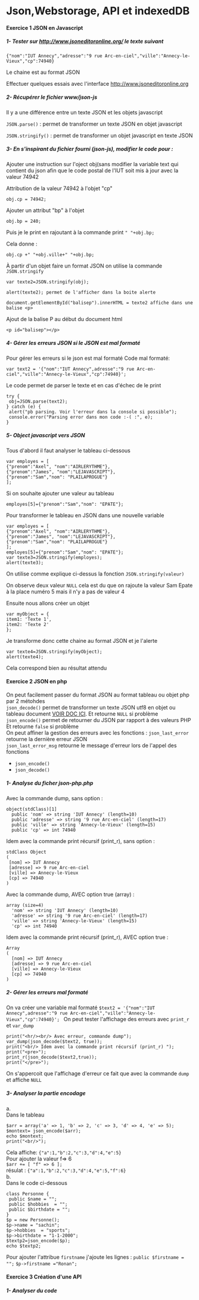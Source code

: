 # Json,Webstorage, API et indexedDB
#### Exercice 1 JSON en Javascript
##### 1- Tester sur http://www.jsoneditoronline.org/ le texte suivant
```
{"nom":"IUT Annecy","adresse":"9 rue Arc-en-ciel","ville":"Annecy-le-Vieux","cp":74940}
```
Le chaine est au format JSON

Effectuer quelques essais avec l'interface http://www.jsoneditoronline.org

##### 2- Récupérer le fichier www/json-js
 Il y a une différence entre un texte JSON et les objets javascript

 ```JSON.parse()``` : permet de transformer un texte JSON en objet javascript
 
 ```JSON.stringify()``` : permet de transformer un objet javascript en texte JSON  
 
##### 3- En s'inspirant du fichier fourni (json-js), modifier le code pour :
Ajouter une instruction sur l'oject obj(sans modifier la variable text qui contient du json afin que le code postal de l'IUT soit mis à jour avec la valeur 74942

Attribution de la valeur 74942 à l'objet "cp"
```
obj.cp = 74942;
```
Ajouter un attribut "bp" à l'objet
```
obj.bp = 240;
```
Puis je le print en rajoutant à la commande print ```" "+obj.bp;```

Cela donne : 
```
obj.cp +" "+obj.ville+" "+obj.bp;
```
À partir d'un objet faire un format JSON on utilise la commande ```JSON.stringify```
```
var texte2=JSON.stringify(obj);
```
```
alert(texte2); permet de l'afficher dans la boite alerte
```
```
document.getElementById("balisep").innerHTML = texte2 affiche dans une balise <p>
```
Ajout de la balise P au début du document html
 
```
<p id="balisep"></p>
```
##### 4- Gérer les erreurs JSON si le JSON est mal formaté
Pour gérer les erreurs si le json est mal formaté
Code mal formaté:
```
var text2 = '{"nom":"IUT Annecy",adresse":"9 rue Arc-en-ciel","ville":"Annecy-le-Vieux","cp":74940}'; 
```
Le code permet de parser le texte et en cas d'échec de le print
```
try {
 obj=JSON.parse(text2);
} catch (e) {
 alert("pb parsing. Voir l'erreur dans la console si possible");
 console.error("Parsing error dans mon code :-( :", e);
}
```
##### 5- Object javascript vers JSON
Tous d'abord il faut analyser le tableau ci-dessous
```
var employes = [
{"prenom":"Axel", "nom":"AIRLERYTHME"},
{"prenom":"James", "nom":"LEJAVASCRIPT"},
{"prenom":"Sam","nom": "PLAILAPROGUE"}
];
```
Si on souhaite ajouter une valeur au tableau 
```
employes[5]={"prenom":"Sam","nom": "EPATE"};
```
Pour transformer le tableau en JSON dans une nouvelle variable
```
var employes = [
{"prenom":"Axel", "nom":"AIRLERYTHME"},
{"prenom":"James", "nom":"LEJAVASCRIPT"},
{"prenom":"Sam","nom": "PLAILAPROGUE"}
]; 
employes[5]={"prenom":"Sam","nom": "EPATE"};
var texte3=JSON.stringify(employes);
alert(texte3);
 ```
On utilise comme explique ci-dessus la fonction ```JSON.stringify(valeur)```
 
On observe deux valeur ```NULL``` cela est du que on rajoute la valeur Sam Epate à la place numéro 5 mais il n'y a pas de valeur 4

Ensuite nous allons créer un objet 
```
var myObject = {
item1: 'Texte 1',
item2: 'Texte 2'
};
```
Je transforme donc cette chaine au format JSON et je l'alerte
```
var texte4=JSON.stringify(myObject);
alert(texte4);
```
Cela correspond bien au résultat attendu

#### Exercice 2 JSON en php
On peut facilement passer du format JSON au format tableau ou objet php par 2 métohdes  
```json_decode()``` permet de transformer un texte JSON utf8 en objet ou tableau document [VOIR DOC ICI](https://www.php.net/manual/fr/function.json-decode.php).
Et retourne ```NULL``` si problème  
```json_encode()``` permet de retourner du JSON par rapport à des valeurs PHP
Et retourne ```false``` si problème  
On peut affiner la gestion des erreurs avec les fonctions : 
`json_last_error` retourne la dernière erreur JSON  
`json_last_error_msg` retourne le message d'erreur lors de l'appel des fonctions
 - `json_encode()`
 - `json_decode()`    
##### 1- Analyse du ficher json-php.php
Avec la commande dump, sans option : 
```
object(stdClass)[1]
  public 'nom' => string 'IUT Annecy' (length=10)
  public 'adresse' => string '9 rue Arc-en-ciel' (length=17)
  public 'ville' => string 'Annecy-le-Vieux' (length=15)
  public 'cp' => int 74940
```
Idem avec la commande print récursif (print_r), sans option : 
```
stdClass Object
(
 [nom] => IUT Annecy
 [adresse] => 9 rue Arc-en-ciel
 [ville] => Annecy-le-Vieux
 [cp] => 74940
)
```
Avec la commande dump, AVEC option true (array) : 
```
array (size=4)
  'nom' => string 'IUT Annecy' (length=10)
  'adresse' => string '9 rue Arc-en-ciel' (length=17)
  'ville' => string 'Annecy-le-Vieux' (length=15)
  'cp' => int 74940
``` 
Idem avec la commande print récursif (print_r), AVEC option true :
``` 
Array
(
  [nom] => IUT Annecy
  [adresse] => 9 rue Arc-en-ciel
  [ville] => Annecy-le-Vieux
  [cp] => 74940
)
```
##### 2- Gérer les erreurs mal formaté
On va créer une variable mal formaté
`$text2 = '{"nom":"IUT Annecy",adresse":"9 rue Arc-en-ciel","ville":"Annecy-le-Vieux","cp":74940}'; `
On peut tester l'affichage des erreurs avec `print_r` et `var_dump`
```
print("<hr/><br/> Avec erreur, commande dump");
var_dump(json_decode($text2, true));
print("<br/> Idem avec la commande print récursif (print_r) ");
print("<pre>");
print_r(json_decode($text2,true));
print("</pre>");
```
On s'appercoit que l'affichage d'erreur ce fait que avec la commande `dump` et affiche `NULL`

##### 3- Analyser la partie encodage
a.   
Dans le tableau 
```
$arr = array('a' => 1, 'b' => 2, 'c' => 3, 'd' => 4, 'e' => 5);
$montext= json_encode($arr);
echo $montext;
print("<br/>");
```
Cela affiche: ```{"a":1,"b":2,"c":3,"d":4,"e":5}```  
Pour ajouter la valeur f=> 6   
`$arr += [ "f" => 6 ];`  
résulat : ```{"a":1,"b":2,"c":3,"d":4,"e":5,"f":6}```  
b.  
Dans le code ci-dessous
```
class Personne {
 public $name = "";
 public $hobbies  = "";
 public $birthdate = "";
}
$p = new Personne();
$p->name = "sachin";
$p->hobbies  = "sports";
$p->birthdate = "1-1-2000";
$textp2=json_encode($p);
echo $textp2;
```
Pour ajouter l'attribue `firstname` 
j'ajoute les lignes :
`public $firstname = "";`
`$p->firstname ="Ronan";`
#### Exercice 3 Création d'une API
##### 1- Analyser du code
